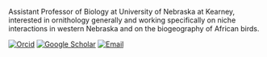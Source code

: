 Assistant Professor of Biology at University of Nebraska at Kearney, interested in ornithology generally and working specifically on niche interactions in western Nebraska and on the biogeography of African birds.

[![Orcid](https://img.shields.io/badge/Orcid-gray?style=flat-square&logo=ORCID)](https://orcid.org/0000-0003-2182-3236)
[![Google Scholar](https://img.shields.io/badge/GoogleScholar-gray?style=flat-square&logo=GoogleScholar)](https://scholar.google.com/citations?hl=en&pli=1&user=Q82K8tsAAAAJ)
[![Email](https://img.shields.io/badge/Email-cooperj2@unk.edu-blue?style=flat-square)](mailto:cooperj2@unk.edu)
